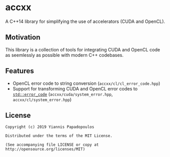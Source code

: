 # accxx
A C++14 library for simplifying the use of accelerators (CUDA and OpenCL).

## Motivation

This library is a collection of tools for integrating CUDA and OpenCL code as seemlessly as possible with modern C++ codebases.

## Features

- OpenCL error code to string conversion (`accxx/cl/cl_error_code.hpp`)
- Support for transforming CUDA and OpenCL error codes to [`std::error_code`](https://en.cppreference.com/w/cpp/error/error_code) (`accxx/cuda/system_error.hpp`, `accxx/cl/system_error.hpp`)

## License

```
Copyright (c) 2019 Yiannis Papadopoulos

Distributed under the terms of the MIT License.

(See accompanying file LICENSE or copy at http://opensource.org/licenses/MIT)
```
